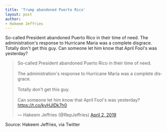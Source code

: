 ```yaml
---
title: 'Trump abandoned Puerto Rico'
layout: post
author:
- Hakeem Jeffries
---
```


So-called President abandoned Puerto Rico in their time of need. The administration's response to Hurricane Maria was a complete disgrace. Totally don't get this guy. Can someone let him know that April Fool's was yesterday?

<blockquote class="twitter-tweet"><p lang="en" dir="ltr">So-called President abandoned Puerto Rico in their time of need. <br><br>The administration's response to Hurricane Maria was a complete disgrace.<br><br>Totally don't get this guy.<br><br>Can someone let him know that April Fool's was yesterday? <a href="https://t.co/kyHJIDk7h0">https://t.co/kyHJIDk7h0</a></p>&mdash; Hakeem Jeffries (@RepJeffries) <a href="https://twitter.com/RepJeffries/status/1113109453405085702?ref_src=twsrc%5Etfw">April 2, 2019</a></blockquote> <script async src="https://platform.twitter.com/widgets.js" charset="utf-8"></script>

Source: Hakeem Jeffries, via Twitter
